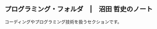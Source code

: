 <link href="https://satoshi-numata.github.io/notes/custom.css" rel="stylesheet">
<link href="https://use.fontawesome.com/releases/v6.7.2/css/all.css" rel="stylesheet">

## プログラミング・フォルダ　|　沼田 哲史のノート

コーディングやプログラミング技術を扱うセクションです。
